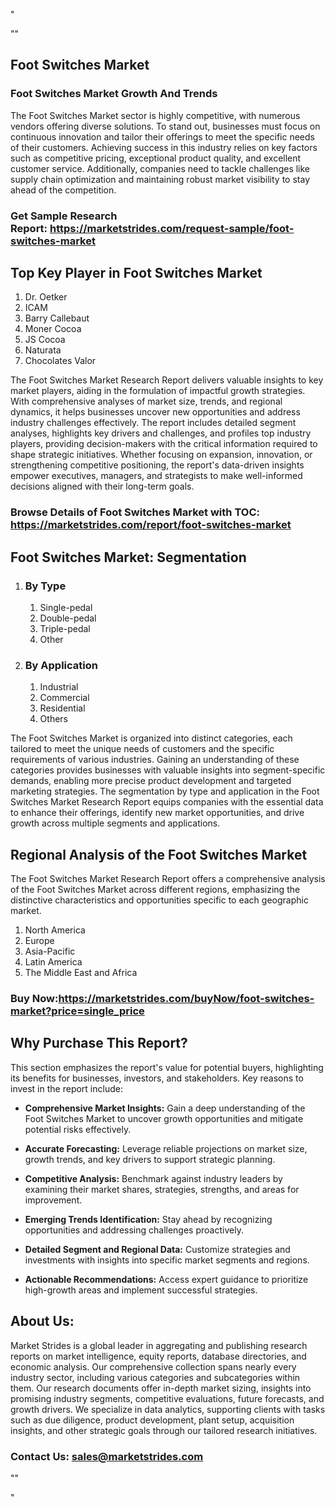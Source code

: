 <p>"</p>
<p>""</p>
<h2>Foot Switches Market</h2>
<h3>Foot Switches Market Growth And Trends</h3>
<p>The Foot Switches Market sector is highly competitive, with numerous vendors offering diverse solutions. To stand out, businesses must focus on continuous innovation and tailor their offerings to meet the specific needs of their customers. Achieving success in this industry relies on key factors such as competitive pricing, exceptional product quality, and excellent customer service. Additionally, companies need to tackle challenges like supply chain optimization and maintaining robust market visibility to stay ahead of the competition.</p>
<h3><strong>Get Sample Research Report:</strong>&nbsp;<a href="https://marketstrides.com/request-sample/foot-switches-market">https://marketstrides.com/request-sample/foot-switches-market</a></h3>
<h2>Top Key Player in Foot Switches Market</h2>
<ol>
<li>Dr. Oetker</li>
<li>ICAM</li>
<li>Barry Callebaut</li>
<li>Moner Cocoa</li>
<li>JS Cocoa</li>
<li>Naturata</li>
<li>Chocolates Valor</li>
</ol>
<p>The Foot Switches Market Research Report delivers valuable insights to key market players, aiding in the formulation of impactful growth strategies. With comprehensive analyses of market size, trends, and regional dynamics, it helps businesses uncover new opportunities and address industry challenges effectively. The report includes detailed segment analyses, highlights key drivers and challenges, and profiles top industry players, providing decision-makers with the critical information required to shape strategic initiatives. Whether focusing on expansion, innovation, or strengthening competitive positioning, the report's data-driven insights empower executives, managers, and strategists to make well-informed decisions aligned with their long-term goals.</p>
<h3><strong>Browse Details of Foot Switches Market with TOC:</strong> <a href="https://marketstrides.com/report/foot-switches-market">https://marketstrides.com/report/foot-switches-market</a></h3>
<h2>Foot Switches Market: Segmentation</h2>
<ol>
<li>
<h3>By Type</h3>
<ol>
<li>Single-pedal</li>
<li>Double-pedal</li>
<li>Triple-pedal</li>
<li>Other</li>
</ol>
</li>
<li>
<h3>By Application</h3>
<ol>
<li>Industrial</li>
<li>Commercial</li>
<li>Residential</li>
<li>Others</li>
</ol>
</li>
</ol>
<p>The Foot Switches Market is organized into distinct categories, each tailored to meet the unique needs of customers and the specific requirements of various industries. Gaining an understanding of these categories provides businesses with valuable insights into segment-specific demands, enabling more precise product development and targeted marketing strategies. The segmentation by type and application in the Foot Switches Market Research Report equips companies with the essential data to enhance their offerings, identify new market opportunities, and drive growth across multiple segments and applications.</p>
<h2>Regional Analysis of the Foot Switches Market</h2>
<p>The Foot Switches Market Research Report offers a comprehensive analysis of the Foot Switches Market across different regions, emphasizing the distinctive characteristics and opportunities specific to each geographic market.</p>
<ol>
<li>North America</li>
<li>Europe</li>
<li>Asia-Pacific</li>
<li>Latin America</li>
<li>The Middle East and Africa</li>
</ol>
<h3><strong>Buy Now:<a href="https://marketstrides.com/buyNow/foot-switches-market?price=single_price">https://marketstrides.com/buyNow/foot-switches-market?price=single_price</a></strong></h3>
<h2>Why Purchase This Report?</h2>
<p>This section emphasizes the report's value for potential buyers, highlighting its benefits for businesses, investors, and stakeholders. Key reasons to invest in the report include:</p>
<ul>
<li><strong>Comprehensive Market Insights:</strong> Gain a deep understanding of the Foot Switches Market to uncover growth opportunities and mitigate potential risks effectively.</li>
</ul>
<ul>
<li><strong>Accurate Forecasting:</strong> Leverage reliable projections on market size, growth trends, and key drivers to support strategic planning.</li>
</ul>
<ul>
<li><strong>Competitive Analysis:</strong> Benchmark against industry leaders by examining their market shares, strategies, strengths, and areas for improvement.</li>
</ul>
<ul>
<li><strong>Emerging Trends Identification:</strong> Stay ahead by recognizing opportunities and addressing challenges proactively.</li>
</ul>
<ul>
<li><strong>Detailed Segment and Regional Data:</strong> Customize strategies and investments with insights into specific market segments and regions.</li>
</ul>
<ul>
<li><strong>Actionable Recommendations:</strong> Access expert guidance to prioritize high-growth areas and implement successful strategies.</li>
</ul>
<h2>About Us:</h2>
<p>Market Strides is a global leader in aggregating and publishing research reports on market intelligence, equity reports, database directories, and economic analysis. Our comprehensive collection spans nearly every industry sector, including various categories and subcategories within them. Our research documents offer in-depth market sizing, insights into promising industry segments, competitive evaluations, future forecasts, and growth drivers. We specialize in data analytics, supporting clients with tasks such as due diligence, product development, plant setup, acquisition insights, and other strategic goals through our tailored research initiatives.</p>
<h3><strong>Contact Us: <a href="mailto:sales@marketstrides.com">sales@marketstrides.com</a></strong></h3>
<p>""</p>
<p>"</p>
